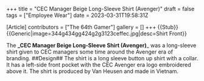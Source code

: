 +++
title = "CEC Manager Beige Long-Sleeve Shirt (Avenger)"
draft = false
tags = ["Employee Wear"]
date = 2023-03-31T19:58:31Z

[Article]
contributors = ["The 64th Gamer"]
gallery = []
+++
{{Stub}}{{Generic|image=344g434gg424g2g3123ceffec.jpg|desc=Shirt Front}}

The **_CEC Manager Beige Long-Sleeve Shirt (Avenger)**_ was a long-sleeve shirt given to CEC managers some time around the Avenger era of branding.
##Design##
The shirt is a long sleeve button up shirt with a collar. It has a left-side front pocket with the CEC Avenger era logo embroidered above it. The shirt is produced by Van Heusen and made in Vietnam.

